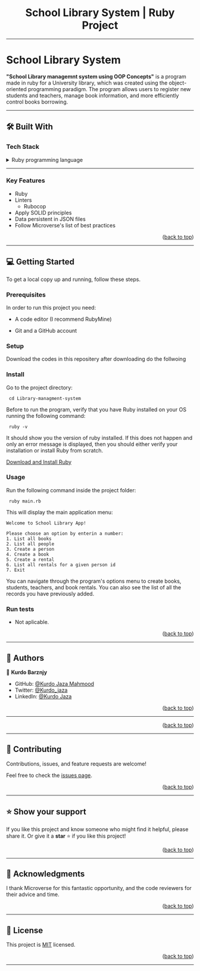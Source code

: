 <a name="readme-top"></a>

<div align="center">
  <h1><b> School Library System | Ruby Project</b></h1>
</div>

<!-- TABLE OF CONTENTS -->


---

<!-- PROJECT DESCRIPTION -->

#  School Library System<a name="about-project"></a>

**"School Library managemnt system using OOP Concepts"** is a program made in ruby ​​for a University library, which was created using the object-oriented programming paradigm. The program allows users to register new students and teachers, manage book information, and more efficiently control books borrowing.

---

## 🛠 Built With <a name="built-with"></a>

### Tech Stack <a name="tech-stack"></a>
 
<details>
  <summary>Ruby programming language </summary>
  <ul>
    <li><a href="https://www.ruby-lang.org/en/">Ruby Official Website</a></li>
  </ul>
</details>

---

<!-- Features -->

### Key Features <a name="key-features"></a>

<ul>
  <li>Ruby</li>
  <li>Linters
    <ul>
      <li>Rubocop</li>
    </ul>
  </li>
  <li>Apply SOLID principles</li>
  <li>Data persistent in JSON files</li>
  <li>Follow Microverse's list of best practices</li>
</ul>

<p align="right">(<a href="#readme-top">back to top</a>)</p>

---

<!-- GETTING STARTED -->

## 💻 Getting Started <a name="getting-started"></a>

To get a local copy up and running, follow these steps.

### Prerequisites

In order to run this project you need:

<ul>
    <li><p>A code editor (I recommend RubyMine)</p></li>
</ul>

<ul>
    <li><p>Git and a GitHub account</p></li>
</ul>

### Setup

Download the codes in this repositery after downloading do the follwoing 


### Install

Go to the project directory:

```
 cd Library-managment-system
```

Before to run the program, verify that you have Ruby installed on your OS running the following command:

```
 ruby -v
```

It should show you the version of ruby ​​installed. If this does not happen and only an error message is displayed, then you should either verify your installation or install Ruby from scratch.

[Download and Install Ruby](https://www.ruby-lang.org/en/downloads/)

### Usage

Run the following command inside the project folder:

```
 ruby main.rb
```

This will display the main application menu:

```
Welcome to School Library App!

Please choose an option by enterin a number:
1. List all books
2. List all people
3. Create a person
4. Create a book
5. Create a rental
6. List all rentals for a given person id
7. Exit
```

You can navigate through the program's options menu to create books, students, teachers, and book rentals. You can also see the list of all the records you have previously added.

### Run tests

- Not aplicable.

<p align="right">(<a href="#readme-top">back to top</a>)</p>

---

<!-- AUTHOR -->

## 👥 Authors <a name="authors"></a>

👤 **Kurdo Barznjy**

- GitHub: [@Kurdo Jaza Mahmood](https://github.com/codeWithHyder)
- Twitter: [@Kurdo_jaza](https://twitter.com/@hyder3512)
- LinkedIn: [@Kurdo Jaza](https://www.linkedin.com/in/ghulam-hyder-dar/)



<p align="right">(<a href="#readme-top">back to top</a>)</p>

---



<p align="right">(<a href="#readme-top">back to top</a>)</p>

---

<!-- CONTRIBUTING -->

## 🤝 Contributing <a name="contributing"></a>

Contributions, issues, and feature requests are welcome!

Feel free to check the [issues page](https://github.com/NitBravoA92/decode-morse-code-message/issues).

<p align="right">(<a href="#readme-top">back to top</a>)</p>

---

<!-- SUPPORT -->

## ⭐️ Show your support <a name="support"></a>

If you like this project and know someone who might find it helpful, please share it.
Or give it a **star** ⭐️ if you like this project!

<p align="right">(<a href="#readme-top">back to top</a>)</p>

---

<!-- ACKNOWLEDGEMENTS -->

## 🙏 Acknowledgments <a name="acknowledgements"></a>

I thank Microverse for this fantastic opportunity, and the code reviewers for their advice and time.

<p align="right">(<a href="#readme-top">back to top</a>)</p>

---

<!-- LICENSE -->

## 📝 License <a name="license"></a>

This project is [MIT](./LICENSE) licensed.

<p align="right">(<a href="#readme-top">back to top</a>)</p>

---

